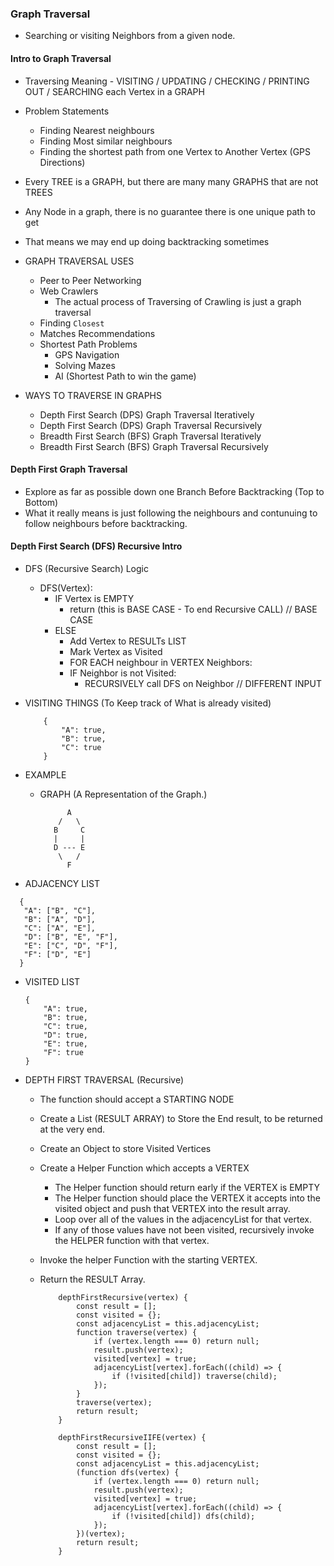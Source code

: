 ### Graph Traversal

- Searching or visiting Neighbors from a given node.

#### Intro to Graph Traversal

- Traversing Meaning - VISITING / UPDATING / CHECKING / PRINTING OUT / SEARCHING each Vertex in a GRAPH

- Problem Statements

  - Finding Nearest neighbours
  - Finding Most similar neighbours
  - Finding the shortest path from one Vertex to Another Vertex (GPS Directions)

- Every TREE is a GRAPH, but there are many many GRAPHS that are not TREES
- Any Node in a graph, there is no guarantee there is one unique path to get
- That means we may end up doing backtracking sometimes

- GRAPH TRAVERSAL USES

  - Peer to Peer Networking
  - Web Crawlers
    - The actual process of Traversing of Crawling is just a graph traversal
  - Finding `Closest`
  - Matches Recommendations
  - Shortest Path Problems
    - GPS Navigation
    - Solving Mazes
    - AI (Shortest Path to win the game)

- WAYS TO TRAVERSE IN GRAPHS
  - Depth First Search (DPS) Graph Traversal Iteratively
  - Depth First Search (DPS) Graph Traversal Recursively
  - Breadth First Search (BFS) Graph Traversal Iteratively
  - Breadth First Search (BFS) Graph Traversal Recursively

#### Depth First Graph Traversal

- Explore as far as possible down one Branch Before Backtracking (Top to Bottom)
- What it really means is just following the neighbours and contunuing to follow neighbours
  before backtracking.

#### Depth First Search (DFS) Recursive Intro

- DFS (Recursive Search) Logic

  - DFS(Vertex):
    - IF Vertex is EMPTY
      - return (this is BASE CASE - To end Recursive CALL) // BASE CASE
    - ELSE
      - Add Vertex to RESULTs LIST
      - Mark Vertex as Visited
      - FOR EACH neighbour in VERTEX Neighbors:
      - IF Neighbor is not Visited:
        - RECURSIVELY call DFS on Neighbor // DIFFERENT INPUT

- VISITING THINGS (To Keep track of What is already visited)

  ```
      {
          "A": true,
          "B": true,
          "C": true
      }
  ```

- EXAMPLE

  - GRAPH
    (A Representation of the Graph.)

    ```
          A
        /   \
       B     C
       |     |
       D --- E
        \   /
          F
    ```

- ADJACENCY LIST

```
  {
   "A": ["B", "C"],
   "B": ["A", "D"],
   "C": ["A", "E"],
   "D": ["B", "E", "F"],
   "E": ["C", "D", "F"],
   "F": ["D", "E"]
  }
```

- VISITED LIST

  ```
  {
      "A": true,
      "B": true,
      "C": true,
      "D": true,
      "E": true,
      "F": true
  }
  ```

- DEPTH FIRST TRAVERSAL (Recursive)

  - The function should accept a STARTING NODE
  - Create a List (RESULT ARRAY) to Store the End result, to be returned at the very end.
  - Create an Object to store Visited Vertices
  - Create a Helper Function which accepts a VERTEX
    - The Helper function should return early if the VERTEX is EMPTY
    - The Helper function should place the VERTEX it accepts into the visited object
      and push that VERTEX into the result array.
    - Loop over all of the values in the adjacencyList for that vertex.
    - If any of those values have not been visited, recursively invoke the HELPER
      function with that vertex.
  - Invoke the helper Function with the starting VERTEX.
  - Return the RESULT Array.

    ```
        depthFirstRecursive(vertex) {
            const result = [];
            const visited = {};
            const adjacencyList = this.adjacencyList;
            function traverse(vertex) {
                if (vertex.length === 0) return null;
                result.push(vertex);
                visited[vertex] = true;
                adjacencyList[vertex].forEach((child) => {
                    if (!visited[child]) traverse(child);
                });
            }
            traverse(vertex);
            return result;
        }

        depthFirstRecursiveIIFE(vertex) {
            const result = [];
            const visited = {};
            const adjacencyList = this.adjacencyList;
            (function dfs(vertex) {
                if (vertex.length === 0) return null;
                result.push(vertex);
                visited[vertex] = true;
                adjacencyList[vertex].forEach((child) => {
                    if (!visited[child]) dfs(child);
                });
            })(vertex);
            return result;
        }
    ```
